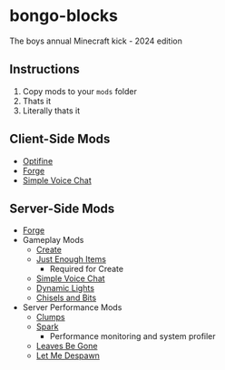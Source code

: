 # bongo-blocks
The boys annual Minecraft kick - 2024 edition

## Instructions
1. Copy mods to your `mods` folder
2. Thats it
3. Literally thats it

## Client-Side Mods 
- [Optifine](https://optifine.net/downloads)
- [Forge](https://files.minecraftforge.net/net/minecraftforge/forge/index_1.20.4.html)
- [Simple Voice Chat](https://www.curseforge.com/minecraft/mc-mods/simple-voice-chat)

## Server-Side Mods
- [Forge](https://files.minecraftforge.net/net/minecraftforge/forge/index_1.20.4.html)
- Gameplay Mods
    - [Create](https://www.curseforge.com/minecraft/mc-mods/create-fabric)
    - [Just Enough Items](https://www.curseforge.com/minecraft/mc-mods/jei)
        - Required for Create
    - [Simple Voice Chat](https://www.curseforge.com/minecraft/mc-mods/simple-voice-chat)
    - [Dynamic Lights](https://www.curseforge.com/minecraft/mc-mods/tschipcrafts-dynamic-lights-modz)
    - [Chisels and Bits](https://www.curseforge.com/minecraft/mc-mods/chisels-bits)
- Server Performance Mods
    - [Clumps](https://www.curseforge.com/minecraft/mc-mods/clumps)
    - [Spark](https://www.curseforge.com/minecraft/mc-mods/spark)
        - Performance monitoring and system profiler
    - [Leaves Be Gone](https://www.curseforge.com/minecraft/mc-mods/leaves-be-gone)
    - [Let Me Despawn](https://www.curseforge.com/minecraft/mc-mods/let-me-despawn)
